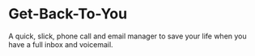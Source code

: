 Get-Back-To-You
===============

A quick, slick, phone call and email manager to save your life when you have a full inbox and voicemail.
